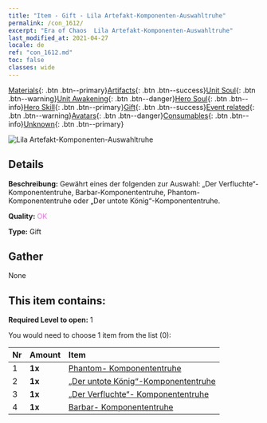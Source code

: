 ```yaml
---
title: "Item - Gift - Lila Artefakt-Komponenten-Auswahltruhe"
permalink: /con_1612/
excerpt: "Era of Chaos  Lila Artefakt-Komponenten-Auswahltruhe"
last_modified_at: 2021-04-27
locale: de
ref: "con_1612.md"
toc: false
classes: wide
---
```

 [Materials](/ItemsDE/){: .btn .btn--primary}[Artifacts](/ItemsDE/Artifacts/){: .btn .btn--success}[Unit Soul](/ItemsDE/UnitSoul/){: .btn .btn--warning}[Unit Awakening](/ItemsDE/UnitAwakening/){: .btn .btn--danger}[Hero Soul](/ItemsDE/HeroSoul/){: .btn .btn--info}[Hero Skill](/ItemsDE/HeroSkill/){: .btn .btn--primary}[Gift](/ItemsDE/Gift/){: .btn .btn--success}[Event related](/ItemsDE/Events/){: .btn .btn--warning}[Avatars](/ItemsDE/Avatars/){: .btn .btn--danger}[Consumables](/ItemsDE/Consumables/){: .btn .btn--info}[Unknown](/ItemsDE/Unknown/){: .btn .btn--primary}

 ![Lila Artefakt-Komponenten-Auswahltruhe](/images/t/i_907046.png)

## Details
 **Beschreibung:** Gewährt eines der folgenden zur Auswahl: „Der Verfluchte“-Komponententruhe, Barbar-Komponententruhe, Phantom-Komponententruhe oder „Der untote König“-Komponententruhe.

 **Quality:** <span style="color: #DA70D6">OK</span>

 **Type:** Gift

## Gather

  None

## This item contains:

 **Required Level to open:** 1

 You would need to choose 1 item from the list (0):

  | Nr | Amount |     Item    |
  |:---|:-------|:------------|
  | 1 |  **1x** | [Phantom- Komponententruhe](/ItemsDE/con_1339/) |  | 
  | 2 |  **1x** | [„Der untote König“-Komponententruhe](/ItemsDE/con_1340/) |  | 
  | 3 |  **1x** | [„Der Verfluchte“- Komponententruhe](/ItemsDE/con_1341/) |  | 
  | 4 |  **1x** | [Barbar- Komponententruhe](/ItemsDE/con_1342/) |  | 
